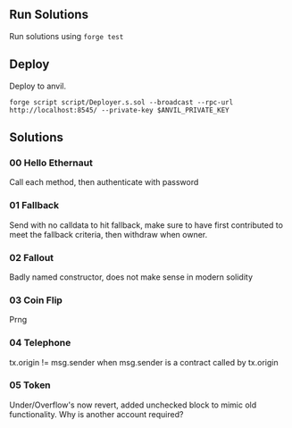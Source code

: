 
## Run Solutions
Run solutions using ```forge test```

## Deploy
Deploy to anvil.
```
forge script script/Deployer.s.sol --broadcast --rpc-url http://localhost:8545/ --private-key $ANVIL_PRIVATE_KEY
```


## Solutions

### 00 Hello Ethernaut
Call each method, then authenticate with password

### 01 Fallback
Send with no calldata to hit fallback, make sure to have first contributed to meet the fallback criteria, then withdraw when owner.

### 02 Fallout
Badly named constructor, does not make sense in modern solidity

### 03 Coin Flip
Prng

### 04 Telephone
tx.origin != msg.sender when msg.sender is a contract called by tx.origin

### 05 Token
Under/Overflow's now revert, added unchecked block to mimic old functionality. Why is another account required?
